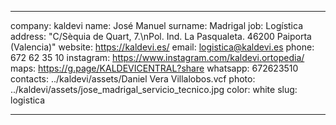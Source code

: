 ---

company: kaldevi
name: José Manuel
surname: Madrigal
job: Logística
address: "C/Sèquia de Quart, 7.\nPol. Ind. La Pasqualeta. 46200 Paiporta (Valencia)"
website: https://kaldevi.es/
email: logistica@kaldevi.es
phone: 672 62 35 10
instagram: https://www.instagram.com/kaldevi.ortopedia/
maps: https://g.page/KALDEVICENTRAL?share
whatsapp: 672623510
contacts: ../kaldevi/assets/Daniel Vera Villalobos.vcf
photo: ../kaldevi/assets/jose_madrigal_servicio_tecnico.jpg
color: white
slug: logistica

---